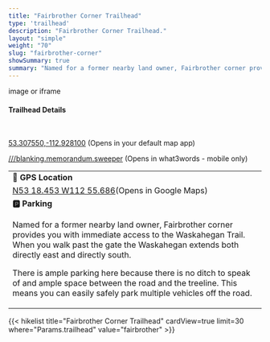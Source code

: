 ```yaml
---
title: "Fairbrother Corner Trailhead"
type: 'trailhead'
description: "Fairbrother Corner Trailhead."
layout: "simple"
weight: "70"
slug: "fairbrother-corner"
showSummary: true
summary: "Named for a former nearby land owner, Fairbrother corner provides you with immediate access to the Waskahegan Trail. When you walk past the gate the Waskahegan extends both directly east and directly south. There is ample parking here because there is no ditch to speak of and ample space between the road and the treeline. This means you can easily safely park multiple vehicles off the road.?"
---
```

<div class="flex flex-col text-surface shadow-secondary-1 dark:bg-surface-dark dark:text-white max-w-max lg:flex-row h-auto sm:pb-10">
<div class="w-full lg:w-1/2" style="margin-bottom: 20px;">
image or iframe
</div>
  <div class="flex flex-col justify-start pl-5 lg:w-1/2">
    <h4 class="text-xl font-large mt-0">Trailhead Details</h4>
      <table width=100% class="w-full">
      <tbody>
        <tr>
          <td valign="top" width="100%" class="mb-2 text-base" colspan="2"><b>🧭 GPS Location</b></td>
        </tr>
        <tr>
          <td valign="top" colspan="2" class="my-4 text-base"><a href="https://maps.app.goo.gl/YS7tw7hvdTVwUtMd7" target="_blank">N53 18.453 W112 55.686</a>(Opens in Google Maps)</td></br>
          <p><a href="geo:53.307550,-112.928100">53.307550,-112.928100</a> (Opens in your default map app)</p>
          <p><a href="blanking.memorandum.sweeper://show?threewords=blanking.memorandum.sweeper">///blanking.memorandum.sweeper</a> (Opens in what3words - mobile only)</p>
          </td>
        </tr>
        <tr>
          <td valign="top" class="mb-2 text-base"><b>🅿️ Parking</b></td>
        </tr>
        <tr>
          <td valign="top" colspan="2" class="my-4 text-base"><p>Named for a former nearby land owner, Fairbrother corner provides you with immediate access to the Waskahegan Trail. When you walk past the gate the Waskahegan extends both directly east and directly south.</p>

<p>There is ample parking here because there is no ditch to speak of and ample space between the road and the treeline. This means you can easily safely park multiple vehicles off the road.</p></td>
        </tr>
      </tbody>
      </table>
  </div>
</div>
{{< hikelist title="Fairbrother Corner Trailhead" cardView=true limit=30 where="Params.trailhead" value="fairbrother" >}}